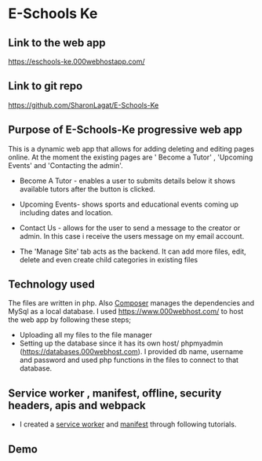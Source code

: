 # E-Schools Ke
## Link to the web app 
https://eschools-ke.000webhostapp.com/
## Link to git repo
https://github.com/SharonLagat/E-Schools-Ke
## Purpose of E-Schools-Ke progressive web app
This is a dynamic web app that allows for adding deleting and editing pages online. At the moment the existing pages are ' Become a Tutor' , 'Upcoming Events' and 'Contacting the admin'. 
- Become A Tutor - enables a user to submits details below it shows available tutors after the button is clicked.
- Upcoming Events- shows sports and educational events coming up including dates and location.
- Contact Us - allows for the user to send a message to the creator or admin. In this case i receive the users message on my email account.

- The 'Manage Site' tab acts as the backend. It can add more files, edit, delete and even create child categories in existing files

## Technology used
The files are written in php. Also [Composer](https://getcomposer.org/) manages the dependencies and MySql as a local database.
I used https://www.000webhost.com/ to host the web app by following these steps;
   - Uploading all my files to the file manager
   - Setting up the database since it has its own host/ phpmyadmin (https://databases.000webhost.com). I provided db name, username and      password and used php functions in the files to connect to that database.
 

## Service worker , manifest, offline, security headers, apis and webpack 
- I created a [service worker](https://github.com/user/repo/blob/branch/other_file.md) and [manifest](https://github.com/user/repo/blob/branch/other_file.md) through following tutorials. 

## Demo










